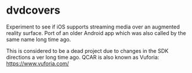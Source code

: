 # dvdcovers
Experiment to see if iOS supports streaming media over an augmented reality surface. Port of an older Android app which was also called by the same name long time ago.

This is considered to be a dead project due to changes in the SDK directions a ver long time ago. QCAR is also known as Vuforia: https://www.vuforia.com/
